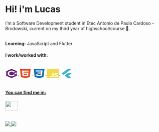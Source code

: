 
<!---
- 👋 Hi, I’m @LucasNomi
- 👀 I’m interested in ...
- 🌱 I’m currently learning ...
- 💞️ I’m looking to collaborate on ...
- 📫 How to reach me ...

LucasNomi/LucasNomi is a ✨ special ✨ repository because its `README.md` (this file) appears on your GitHub profile.
You can click the Preview link to take a look at your changes.
--->

<h1>Hi! i'm Lucas</h1>
i'm a Software Development student in Etec Antonio de Paula Cardoso - Brodowski, current on my third year of highschool/course 👾.<br /><br/>

<b>Learning:</b> JavaScript and Flutter

<h4>I work/worked with:</h4>
<div style="display: inline_block"><br/>
  <a href="https://github.com/LucasNomi">
  <img align="center" height="30" width="40" src="https://raw.githubusercontent.com/devicons/devicon/master/icons/csharp/csharp-plain.svg">
  <img align="center" height="30" width="40" src="https://raw.githubusercontent.com/devicons/devicon/master/icons/html5/html5-plain.svg">
  <img align="center" height="30" width="40" src="https://raw.githubusercontent.com/devicons/devicon/master/icons/css3/css3-plain.svg">
  <img align="center" height="30" width="40" src="https://raw.githubusercontent.com/devicons/devicon/master/icons/javascript/javascript-plain.svg">
<img align="center" height="30" width="40" src="https://raw.githubusercontent.com/devicons/devicon/master/icons/flutter/flutter-plain.svg">
</div><br />

<h4>You can find me in:<h4>
<div style="display: inline_block">
  <a href="https://twitter.com/LucasNomi01"><img align="center" height="30" width="40" src="https://cdn.jsdelivr.net/gh/devicons/devicon/icons/twitter/twitter-original.svg">
  <!--<a href="https://www.youtube.com/"><img align="center" height="30" width="40" src="https://cdn.jsdelivr.net/gh/devicons/devicon/icons/linkedin/linkedin-original.svg">-->
  </div><br /><br />
  
<div>
  <a href="https://github.com/LucasNomi">
  <img height="180em" src="https://github-readme-stats.vercel.app/api?username=LucasNomi&theme=chartreuse-dark&show_icons=true&count_private=true"/>
  <img height="180em" src="https://github-readme-stats.vercel.app/api/top-langs/?username=LucasNomi&layout=compact&theme=chartreuse-dark&count=16"/>
</div>


